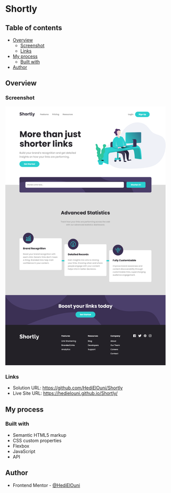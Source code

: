 # Shortly

## Table of contents

- [Overview](#overview)
  - [Screenshot](#screenshot)
  - [Links](#links)
- [My process](#my-process)
  - [Built with](#built-with)
- [Author](#author)

## Overview

### Screenshot

![](./images/screenshot.png)

### Links

- Solution URL: https://github.com/HediElOuni/Shortly
- Live Site URL: https://hedielouni.github.io/Shortly/

## My process

### Built with

- Semantic HTML5 markup
- CSS custom properties
- Flexbox
- JavaScript
- API

## Author

- Frontend Mentor - [@HediElOuni](https://www.frontendmentor.io/profile/HediElOuni)
